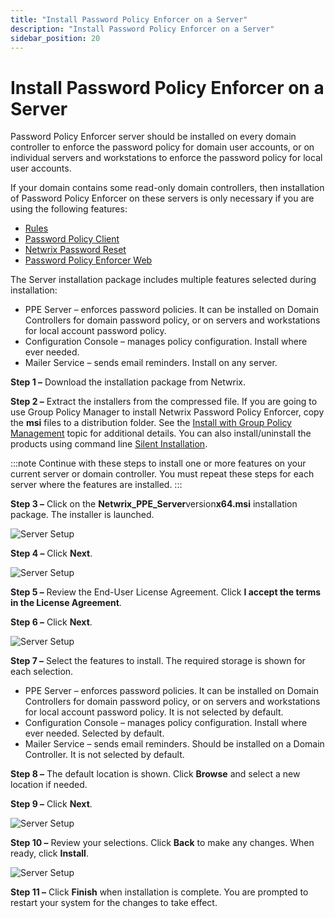 ```yaml
---
title: "Install Password Policy Enforcer on a Server"
description: "Install Password Policy Enforcer on a Server"
sidebar_position: 20
---
```


# Install Password Policy Enforcer on a Server

Password Policy Enforcer server should be installed on every domain controller to enforce the
password policy for domain user accounts, or on individual servers and workstations to enforce the
password policy for local user accounts.

If your domain contains some read-only domain controllers, then installation of Password Policy
Enforcer on these servers is only necessary if you are using the following features:

- [Rules](/docs/passwordpolicyenforcer/11.1/admin/manage-policies/rules/rules.md)
- [Password Policy Client](/docs/passwordpolicyenforcer/11.1/admin/password-policy-client/password_policy_client.md)
- [Netwrix Password Reset](https://helpcenter.netwrix.com/category/passwordreset)
- [Password Policy Enforcer Web](/docs/passwordpolicyenforcer/11.1/web-overview/web_overview.md)

The Server installation package includes multiple features selected during installation:

- PPE Server – enforces password policies. It can be installed on Domain Controllers for domain
  password policy, or on servers and workstations for local account password policy.
- Configuration Console – manages policy configuration. Install where ever needed.
- Mailer Service – sends email reminders. Install on any server.

**Step 1 –** Download the installation package from Netwrix.

**Step 2 –** Extract the installers from the compressed file. If you are going to use Group Policy
Manager to install Netwrix Password Policy Enforcer, copy the **msi** files to a distribution
folder. See the [Install with Group Policy Management](/docs/passwordpolicyenforcer/11.1/installation/installationgpm.md) topic for additional
details. You can also install/uninstall the products using command line
[Silent Installation](/docs/passwordpolicyenforcer/11.1/admin/command_line_interface.md#silent-installation).

:::note
Continue with these steps to install one or more features on your current server or domain
controller. You must repeat these steps for each server where the features are installed.
:::


**Step 3 –** Click on the **Netwrix_PPE_Server**version**x64.msi** installation package. The
installer is launched.

![Server Setup](/images/passwordpolicyenforcer/11.1/install/serversetup1.webp)

**Step 4 –** Click **Next**.

![Server Setup](/images/passwordpolicyenforcer/11.1/install/serversetup2.webp)

**Step 5 –** Review the End-User License Agreement. Click **I accept the terms in the License
Agreement**.

**Step 6 –** Click **Next**.

![Server Setup](/images/passwordpolicyenforcer/11.1/install/serversetup3.webp)

**Step 7 –** Select the features to install. The required storage is shown for each selection.

- PPE Server – enforces password policies. It can be installed on Domain Controllers for domain
  password policy, or on servers and workstations for local account password policy. It is not
  selected by default.
- Configuration Console – manages policy configuration. Install where ever needed. Selected by
  default.
- Mailer Service – sends email reminders. Should be installed on a Domain Controller. It is not
  selected by default.

**Step 8 –** The default location is shown. Click **Browse** and select a new location if needed.

**Step 9 –** Click **Next**.

![Server Setup](/images/passwordpolicyenforcer/11.1/install/serversetup4.webp)

**Step 10 –** Review your selections. Click **Back** to make any changes. When ready, click
**Install**.

![Server Setup](/images/passwordpolicyenforcer/11.1/install/serversetup5.webp)

**Step 11 –** Click **Finish** when installation is complete. You are prompted to restart your
system for the changes to take effect.

